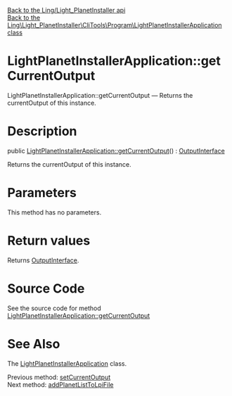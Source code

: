 [Back to the Ling/Light_PlanetInstaller api](https://github.com/lingtalfi/Light_PlanetInstaller/blob/master/doc/api/Ling/Light_PlanetInstaller.md)<br>
[Back to the Ling\Light_PlanetInstaller\CliTools\Program\LightPlanetInstallerApplication class](https://github.com/lingtalfi/Light_PlanetInstaller/blob/master/doc/api/Ling/Light_PlanetInstaller/CliTools/Program/LightPlanetInstallerApplication.md)


LightPlanetInstallerApplication::getCurrentOutput
================



LightPlanetInstallerApplication::getCurrentOutput — Returns the currentOutput of this instance.




Description
================


public [LightPlanetInstallerApplication::getCurrentOutput](https://github.com/lingtalfi/Light_PlanetInstaller/blob/master/doc/api/Ling/Light_PlanetInstaller/CliTools/Program/LightPlanetInstallerApplication/getCurrentOutput.md)() : [OutputInterface](https://github.com/lingtalfi/CliTools/blob/master/doc/api/Ling/CliTools/Output/OutputInterface.md)




Returns the currentOutput of this instance.




Parameters
================

This method has no parameters.


Return values
================

Returns [OutputInterface](https://github.com/lingtalfi/CliTools/blob/master/doc/api/Ling/CliTools/Output/OutputInterface.md).








Source Code
===========
See the source code for method [LightPlanetInstallerApplication::getCurrentOutput](https://github.com/lingtalfi/Light_PlanetInstaller/blob/master/CliTools/Program/LightPlanetInstallerApplication.php#L177-L180)


See Also
================

The [LightPlanetInstallerApplication](https://github.com/lingtalfi/Light_PlanetInstaller/blob/master/doc/api/Ling/Light_PlanetInstaller/CliTools/Program/LightPlanetInstallerApplication.md) class.

Previous method: [setCurrentOutput](https://github.com/lingtalfi/Light_PlanetInstaller/blob/master/doc/api/Ling/Light_PlanetInstaller/CliTools/Program/LightPlanetInstallerApplication/setCurrentOutput.md)<br>Next method: [addPlanetListToLpiFile](https://github.com/lingtalfi/Light_PlanetInstaller/blob/master/doc/api/Ling/Light_PlanetInstaller/CliTools/Program/LightPlanetInstallerApplication/addPlanetListToLpiFile.md)<br>

